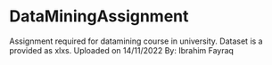 # DataMiningAssignment
Assignment required for datamining course in university.
Dataset is a provided as xlxs.
Uploaded on 14/11/2022
By: Ibrahim Fayraq
